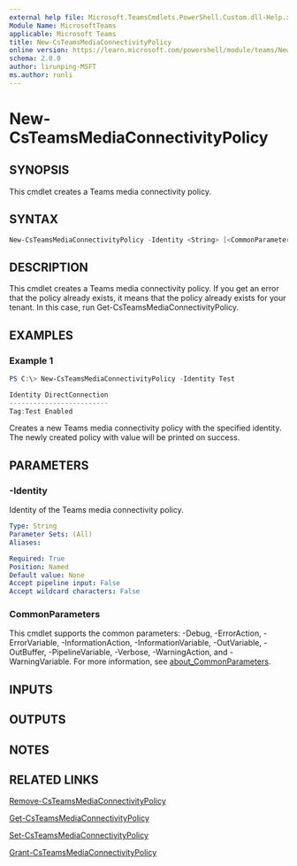 ```yaml
---
external help file: Microsoft.TeamsCmdlets.PowerShell.Custom.dll-Help.xml
Module Name: MicrosoftTeams
applicable: Microsoft Teams
title: New-CsTeamsMediaConnectivityPolicy
online version: https://learn.microsoft.com/powershell/module/teams/New-CsTeamsMediaConnectivityPolicy
schema: 2.0.0
author: lirunping-MSFT
ms.author: runli
---
```


# New-CsTeamsMediaConnectivityPolicy

## SYNOPSIS
This cmdlet creates a Teams media connectivity policy.

## SYNTAX

```powershell
New-CsTeamsMediaConnectivityPolicy -Identity <String> [<CommonParameters>]
```

## DESCRIPTION
This cmdlet creates a Teams media connectivity policy. If you get an error that the policy already exists, it means that the policy already exists for your tenant. In this case, run Get-CsTeamsMediaConnectivityPolicy.

## EXAMPLES

### Example 1
```powershell
PS C:\> New-CsTeamsMediaConnectivityPolicy -Identity Test

Identity DirectConnection
-------------------------
Tag:Test Enabled
```
Creates a new Teams media connectivity policy with the specified identity.
The newly created policy with value will be printed on success.

## PARAMETERS

### -Identity
Identity of the Teams media connectivity policy.

```yaml
Type: String
Parameter Sets: (All)
Aliases:

Required: True
Position: Named
Default value: None
Accept pipeline input: False
Accept wildcard characters: False
```

### CommonParameters
This cmdlet supports the common parameters: -Debug, -ErrorAction, -ErrorVariable, -InformationAction, -InformationVariable, -OutVariable, -OutBuffer, -PipelineVariable, -Verbose, -WarningAction, and -WarningVariable. For more information, see [about_CommonParameters](https://go.microsoft.com/fwlink/?LinkID=113216).

## INPUTS

## OUTPUTS

## NOTES

## RELATED LINKS
[Remove-CsTeamsMediaConnectivityPolicy](https://learn.microsoft.com/powershell/module/teams/remove-csteamsmediaconnectivitypolicy)

[Get-CsTeamsMediaConnectivityPolicy](https://learn.microsoft.com/powershell/module/teams/get-csteamsmediaconnectivitypolicy)

[Set-CsTeamsMediaConnectivityPolicy](https://learn.microsoft.com/powershell/module/teams/set-csteamsmediaconnectivitypolicy)

[Grant-CsTeamsMediaConnectivityPolicy](https://learn.microsoft.com/powershell/module/teams/grant-csteamsmediaconnectivitypolicy)